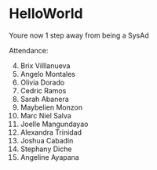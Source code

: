 # HelloWorld

Youre now 1 step away from being a SysAd

Attendance:

4. Brix Villlanueva
5. Angelo Montales
6. Olivia Dorado
7. Cedric Ramos
8. Sarah Abanera
9. Maybelien Monzon
9. Marc Niel Salva
10. Joelle Mangundayao
11. Alexandra Trinidad
12. Joshua Cabadin
13. Stephany Diche
14. Angeline Ayapana

